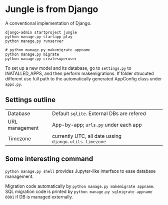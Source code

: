 # Jungle is from Django

A conventional implementation of Django.

```
django-admin startproject jungle
python manage.py startapp play
python manage.py runserver

# python manage.py makemigrate appname
python manage.py migrate
python manage.py createsuperuser
```

To set up a new model and its database, go to `settings.py` to INATALLED_APPS, and then perform makemigrations. If folder strucuted different use full path to the automatically generated AppConfig class under `apps.py`.

## Settings outline
|||
|---|---|
|Database|Default `sqlite`. External DBs are refered|
|URL management| App-by-app; `urls.py` under each app|
|Timezone| currently UTC, all date ussing `django.utils.timezone`


## Some interesting command

`python manage.py shell` provides Jupyter-like interface to ease database management.

Migration code automatically by `python manage.py makemigrate appname`. SQL migration code is printed by `python manage.py sqlmigrate appname 0001` if DB is managed externally.

